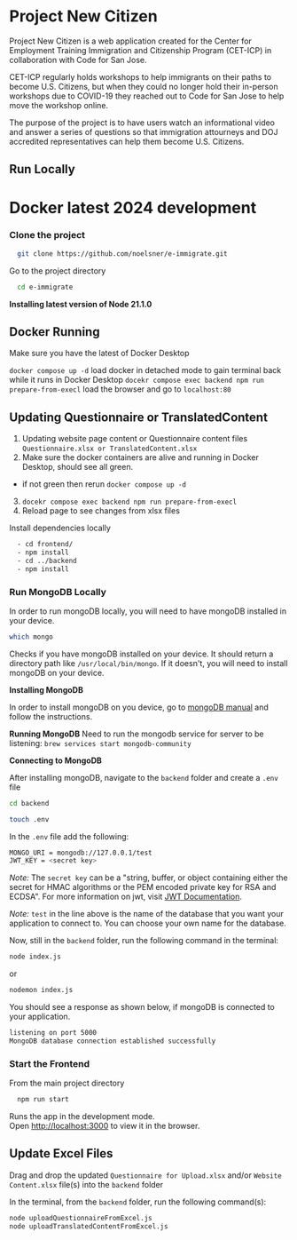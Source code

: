 # Project New Citizen

Project New Citizen is a web application created for the Center for Employment Training Immigration and Citizenship Program (CET-ICP) in collaboration with Code for San Jose.

CET-ICP regularly holds workshops to help immigrants on their paths to become U.S. Citizens, but when they could no longer hold their in-person workshops due to COVID-19 they reached out to Code for San Jose to help move the workshop online.

The purpose of the project is to have users watch an informational video and answer a series of questions so that immigration attourneys and DOJ accredited representatives can help them become U.S. Citizens.

## Run Locally

# Docker latest 2024 development

### Clone the project

```bash
  git clone https://github.com/noelsner/e-immigrate.git
```

Go to the project directory

```bash
  cd e-immigrate
```

**Installing latest version of Node 21.1.0**
## Docker Running
Make sure you have the latest of Docker Desktop

`docker compose up -d` load docker in detached mode to gain terminal back while it runs in Docker Desktop
`docekr compose exec backend npm run prepare-from-execl`
load the browser and go to `localhost:80`


## Updating Questionnaire or TranslatedContent
1. Updating website page content or Questionnaire content files `Questionnaire.xlsx or TranslatedContent.xlsx`
2. Make sure the docker containers are alive and running in Docker Desktop, should see all green.
  - if not green then rerun `docker compose up -d`
3. `docekr compose exec backend npm run prepare-from-execl`
4. Reload page to see changes from xlsx files

Install dependencies locally
```bash
  - cd frontend/
  - npm install
  - cd ../backend
  - npm install
```

### Run MongoDB Locally

In order to run mongoDB locally, you will need to have mongoDB installed in your device.

```bash
which mongo
```

Checks if you have mongoDB installed on your device. It should return a directory path like `/usr/local/bin/mongo`. If it doesn't, you will need to install mongoDB on your device.

**Installing MongoDB**

In order to install mongoDB on you device, go to [mongoDB manual](https://docs.mongodb.com/manual/administration/install-community/) and follow the instructions.

**Running MongoDB**
Need to run the mongodb service for server to be listening: `brew services start mongodb-community`

**Connecting to MongoDB**

After installing mongoDB, navigate to the `backend` folder and create a `.env` file

```bash
cd backend

touch .env
```

In the `.env` file add the following:

```bash
MONGO_URI = mongodb://127.0.0.1/test
JWT_KEY = <secret key>
```

_Note:_ The `secret key` can be a "string, buffer, or object containing either the secret for HMAC algorithms or the PEM encoded private key for RSA and ECDSA".
For more information on jwt, visit [JWT Documentation](https://www.npmjs.com/package/jsonwebtoken).

_Note:_ `test` in the line above is the name of the database that you want your application to connect to. You can choose your own name for the database.

Now, still in the `backend` folder, run the following command in the terminal:

```bash
node index.js
```

or

```bash
nodemon index.js
```

You should see a response as shown below, if mongoDB is connected to your application.

```bash
listening on port 5000
MongoDB database connection established successfully
```

### Start the Frontend

From the main project directory

```bash
  npm run start
```

Runs the app in the development mode.<br />
Open [http://localhost:3000](http://localhost:3000) to view it in the browser.

## Update Excel Files

Drag and drop the updated `Questionnaire for Upload.xlsx` and/or `Website Content.xlsx` file(s) into the `backend` folder

In the terminal, from the `backend` folder, run the following command(s):

```bash
node uploadQuestionnaireFromExcel.js
node uploadTranslatedContentFromExcel.js
```

